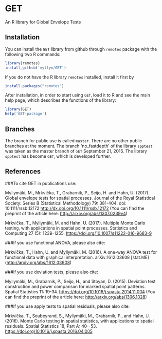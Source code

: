 # GET

An R library for Global Envelope Tests

## Installation

You can install the `GET` library from github through `remotes` package with the following two R commands:

```R
library(remotes)
install_github('myllym/GET')
```
If you do not have the R library `remotes` installed, install it first by

```R
install.packages("remotes")
```

After installation, in order to start using `GET`, load it to R and see
the main help page, which describes the functions of the library:
```R
library(GET)
help('GET-package')
```

## Branches

The branch for public use is called `master`. There are no other public branches at the moment.
The branch 'no_fastdepth' of the library `spptest` was taken as the master branch of `GET` September 21, 2016.
The library `spptest` has become `GET`, which is developed further.

## References

###To cite GET in publications use:

Myllymäki, M., Mrkvička, T., Grabarnik, P., Seijo, H. and Hahn, U. (2017).
Global envelope tests for spatial processes. Journal of the Royal Statistical Society:
Series B (Statistical Methodology) 79: 381-404. doi: 10.1111/rssb.12172 http://dx.doi.org/10.1111/rssb.12172
(You can find the preprint of the article here: http://arxiv.org/abs/1307.0239v4)

Mrkvička, T., Myllymäki, M. and Hahn, U. (2017).
Multiple Monte Carlo testing, with applications in spatial point processes.
Statistics and Computing 27 (5): 1239-1255. https://doi.org/10.1007/s11222-016-9683-9

###If you use functional ANOVA, please also cite:

Mrkvička, T., Hahn, U. and Myllymäki, M. (2016).
A one-way ANOVA test for functional data with graphical interpretation.
arXiv:1612.03608 [stat.ME] (http://arxiv.org/abs/1612.03608)

###If you use deviation tests, please also cite:

Myllymäki, M., Grabarnik, P., Seijo, H., and Stoyan, D. (2015).
Deviation test construction and power comparison for marked spatial point
patterns. Spatial Statistics 11: 19-34. https://doi.org/10.1016/j.spasta.2014.11.004
(You can find the preprint of the article here: http://arxiv.org/abs/1306.1028)

###If you use apply tests to spatial residuals, please also cite:

Mrkvička, T., Soubeyrand, S., Myllymäki, M., Grabarnik, P., and Hahn, U. (2016).
Monte Carlo testing in spatial statistics, with applications to spatial residuals.
Spatial Statistics 18, Part A: 40--53. https://doi.org/10.1016/j.spasta.2016.04.005
